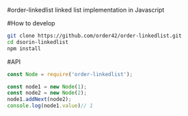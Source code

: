 #order-linkedlist
linked list implementation in Javascript

#How to develop
```bash
git clone https://github.com/order42/order-linkedlist.git
cd dsorin-linkedlist
npm install
```
#API
```javascript
const Node = require('order-linkedlist');

const node1 = new Node(1);
const node2 = new Node(2);
node1.addNext(node2);
console.log(node1.value)// 1
```
